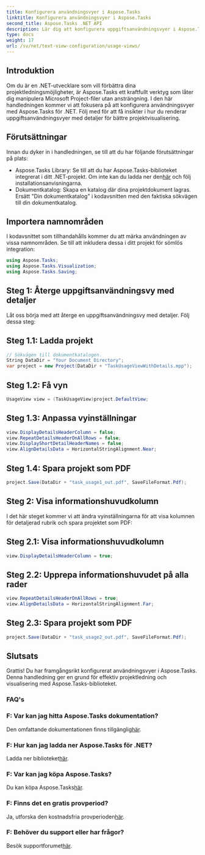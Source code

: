 ```yaml
---
title: Konfigurera användningsvyer i Aspose.Tasks
linktitle: Konfigurera användningsvyer i Aspose.Tasks
second_title: Aspose.Tasks .NET API
description: Lär dig att konfigurera uppgiftsanvändningsvyer i Aspose.Tasks för .NET. Förbättra projektvisualiseringen med detaljerade steg. Ladda ner biblioteket nu!
type: docs
weight: 17
url: /sv/net/text-view-configuration/usage-views/
---
```

## Introduktion
Om du är en .NET-utvecklare som vill förbättra dina projektledningsmöjligheter, är Aspose.Tasks ett kraftfullt verktyg som låter dig manipulera Microsoft Project-filer utan ansträngning. I den här handledningen kommer vi att fokusera på att konfigurera användningsvyer med Aspose.Tasks för .NET. Följ med för att få insikter i hur du renderar uppgiftsanvändningsvyer med detaljer för bättre projektvisualisering.
## Förutsättningar
Innan du dyker in i handledningen, se till att du har följande förutsättningar på plats:
- Aspose.Tasks Library: Se till att du har Aspose.Tasks-biblioteket integrerat i ditt .NET-projekt. Om inte kan du ladda ner den[här](https://releases.aspose.com/tasks/net/) och följ installationsanvisningarna.
- Dokumentkatalog: Skapa en katalog där dina projektdokument lagras. Ersätt "Din dokumentkatalog" i kodavsnitten med den faktiska sökvägen till din dokumentkatalog.
## Importera namnområden
I kodavsnittet som tillhandahålls kommer du att märka användningen av vissa namnområden. Se till att inkludera dessa i ditt projekt för sömlös integration:
```csharp
using Aspose.Tasks;
using Aspose.Tasks.Visualization;
using Aspose.Tasks.Saving;
```
## Steg 1: Återge uppgiftsanvändningsvy med detaljer
Låt oss börja med att återge en uppgiftsanvändningsvy med detaljer. Följ dessa steg:
## Steg 1.1: Ladda projekt
```csharp
// Sökvägen till dokumentkatalogen.
String DataDir = "Your Document Directory";
var project = new Project(DataDir + "TaskUsageViewWithDetails.mpp");
```
## Steg 1.2: Få vyn
```csharp
UsageView view = (TaskUsageView)project.DefaultView;
```
## Steg 1.3: Anpassa vyinställningar
```csharp
view.DisplayDetailsHeaderColumn = false;
view.RepeatDetailsHeaderOnAllRows = false;
view.DisplayShortDetailHeaderNames = false;
view.AlignDetailsData = HorizontalStringAlignment.Near;
```
## Steg 1.4: Spara projekt som PDF
```csharp
project.Save(DataDir + "task_usage1_out.pdf", SaveFileFormat.Pdf);
```
## Steg 2: Visa informationshuvudkolumn
I det här steget kommer vi att ändra vyinställningarna för att visa kolumnen för detaljerad rubrik och spara projektet som PDF:
## Steg 2.1: Visa informationshuvudkolumn
```csharp
view.DisplayDetailsHeaderColumn = true;
```
## Steg 2.2: Upprepa informationshuvudet på alla rader
```csharp
view.RepeatDetailsHeaderOnAllRows = true;
view.AlignDetailsData = HorizontalStringAlignment.Far;
```
## Steg 2.3: Spara projekt som PDF
```csharp
project.Save(DataDir + "task_usage2_out.pdf", SaveFileFormat.Pdf);
```
## Slutsats
Grattis! Du har framgångsrikt konfigurerat användningsvyer i Aspose.Tasks. Denna handledning ger en grund för effektiv projektledning och visualisering med Aspose.Tasks-biblioteket.

### FAQ's
### F: Var kan jag hitta Aspose.Tasks dokumentation?
 Den omfattande dokumentationen finns tillgänglig[här](https://reference.aspose.com/tasks/net/).
### F: Hur kan jag ladda ner Aspose.Tasks för .NET?
 Ladda ner biblioteket[här](https://releases.aspose.com/tasks/net/).
### F: Var kan jag köpa Aspose.Tasks?
 Du kan köpa Aspose.Tasks[här](https://purchase.aspose.com/buy).
### F: Finns det en gratis provperiod?
 Ja, utforska den kostnadsfria provperioden[här](https://releases.aspose.com/).
### F: Behöver du support eller har frågor?
 Besök supportforumet[här](https://forum.aspose.com/c/tasks/15).